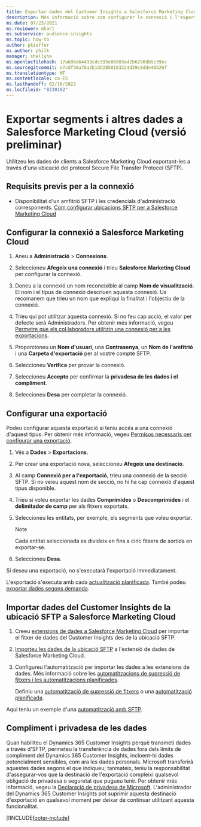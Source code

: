 ```yaml
---
title: Exportar dades del Customer Insights a Salesforce Marketing Cloud
description: Més informació sobre com configurar la connexió i l'exportació a Salesforce Marketing Cloud.
ms.date: 07/23/2021
ms.reviewer: mhart
ms.subservice: audience-insights
ms.topic: how-to
author: pkieffer
ms.author: philk
manager: shellyha
ms.openlocfilehash: 17a608a64433cdc395e0b503a42b6290db5c39ec
ms.sourcegitcommit: e7cdf36a78a2b1dd2850183224d39c8dde46b26f
ms.translationtype: MT
ms.contentlocale: ca-ES
ms.lasthandoff: 02/16/2022
ms.locfileid: "8230192"
---
```

# <a name="export-segments-and-other-data-to-salesforce-marketing-cloud-preview"></a>Exportar segments i altres dades a Salesforce Marketing Cloud (versió preliminar)

Utilitzeu les dades de clients a Salesforce Marketing Cloud exportant-les a través d'una ubicació del protocol Secure File Transfer Protocol (SFTP).

## <a name="prerequisites-for-connection"></a>Requisits previs per a la connexió

- Disponibilitat d'un amfitrió SFTP i les credencials d'administració corresponents. [Com configurar ubicacions SFTP per a Salesforce Marketing Cloud](https://help.salesforce.com/articleView?id=sf.mc_es_configure_enhanced_ftp.htm&type=5) 

## <a name="set-up-the-connection-to-salesforce-marketing-cloud"></a>Configurar la connexió a Salesforce Marketing Cloud

1. Aneu a **Administració** > **Connexions**.

1. Seleccioneu **Afegeix una connexió** i trieu **Salesforce Marketing Cloud** per configurar la connexió.

1. Doneu a la connexió un nom reconeixible al camp **Nom de visualització**. El nom i el tipus de connexió descriuen aquesta connexió. Us recomanem que trieu un nom que expliqui la finalitat i l'objectiu de la connexió.

1. Trieu qui pot utilitzar aquesta connexió. Si no feu cap acció, el valor per defecte serà Administradors. Per obtenir més informació, vegeu [Permetre que els col·laboradors utilitzin una connexió per a les exportacions](connections.md#allow-contributors-to-use-a-connection-for-exports).

1. Proporcioneu un **Nom d'usuari**, una **Contrasenya**, un **Nom de l'amfitrió** i una **Carpeta d'exportació** per al vostre compte SFTP.

1. Seleccioneu **Verifica** per provar la connexió.

1. Seleccioneu **Accepto** per confirmar la **privadesa de les dades i el compliment**.

1. Seleccioneu **Desa** per completar la connexió.

## <a name="configure-an-export"></a>Configurar una exportació

Podeu configurar aquesta exportació si teniu accés a una connexió d'aquest tipus. Per obtenir més informació, vegeu [Permisos necessaris per configurar una exportació](export-destinations.md#set-up-a-new-export).

1. Vés a **Dades** > **Exportacions**.

1. Per crear una exportació nova, seleccioneu **Afegeix una destinació**.

1. Al camp **Connexió per a l'exportació**, trieu una connexió de la secció SFTP. Si no veieu aquest nom de secció, no hi ha cap connexió d'aquest tipus disponible.

1. Trieu si voleu exportar les dades **Comprimides** o **Descomprimides** i el **delimitador de camp** per als fitxers exportats.

1. Seleccioneu les entitats, per exemple, els segments que voleu exportar.

   > [!NOTE]
   > Cada entitat seleccionada es divideix en fins a cinc fitxers de sortida en exportar-se. 

1. Seleccioneu **Desa**.

Si deseu una exportació, no s'executarà l'exportació immediatament.

L'exportació s'executa amb cada [actualització planificada](system.md#schedule-tab). També podeu [exportar dades segons demanda](export-destinations.md#run-exports-on-demand). 

## <a name="import-customer-insights-data-from-sftp-location-to-salesforce-marketing-cloud"></a>Importar dades del Customer Insights de la ubicació SFTP a Salesforce Marketing Cloud

1. Creeu [extensions de dades a Salesforce Marketing Cloud](https://help.salesforce.com/articleView?id=sf.mc_es_create_data_extension.htm&type=5) per importar el fitxer de dades del Customer Insights des de la ubicació SFTP.

2. [Importeu les dades de la ubicació SFTP](https://help.salesforce.com/articleView?id=sf.mc_es_import_data_extension_classic.htm&type=5) a l'extensió de dades de Salesforce Marketing Cloud. 

3. Configureu l'automatització per importar les dades a les extensions de dades. Més informació sobre les [automatitzacions de supressió de fitxers i les automatitzacions planificades](https://help.salesforce.com/articleView?id=sf.mc_as_triggered_automations.htm&type=5).

   Definiu una [automatització de supressió de fitxers](https://help.salesforce.com/articleView?id=sf.mc_as_define_a_triggered_automation.htm&type=5) o una [automatització planificada](https://help.salesforce.com/articleView?id=sf.mc_as_define_a_scheduled_automation.htm&type=5). 

Aquí teniu un exemple d'una [automatització amb SFTP](https://help.salesforce.com/articleView?id=sf.mc_as_ftp_and_triggered_automation_scenario.htm&type=5).

## <a name="data-privacy-and-compliance"></a>Compliment i privadesa de les dades

Quan habiliteu el Dynamics 365 Customer Insights perquè transmeti dades a través d'SFTP, permeteu la transferència de dades fora dels límits de compliment del Dynamics 365 Customer Insights, incloent-hi dades potencialment sensibles, com ara les dades personals. Microsoft transferirà aquestes dades segons el que indiqueu; tanmateix, teniu la responsabilitat d'assegurar-vos que la destinació de l'exportació compleixi qualsevol obligació de privadesa o seguretat que pugueu tenir. Per obtenir més informació, vegeu la [Declaració de privadesa de Microsoft](https://go.microsoft.com/fwlink/?linkid=396732).
L'administrador del Dynamics 365 Customer Insights pot suprimir aquesta destinació d'exportació en qualsevol moment per deixar de continuar utilitzant aquesta funcionalitat.

[!INCLUDE[footer-include](../includes/footer-banner.md)]
